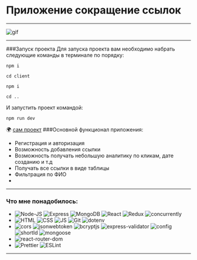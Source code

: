 # Приложение сокращение ссылок
____

![gif](https://github.com/saytkhanov/links-mern-app/blob/main/1%20(2).gif)
___

###Запуск проекта
Для запуска проекта вам необходимо набрать следующие команды в терминале по порядку:
```
npm i 
``` 
```
cd client
```

```
npm i
```
```
cd ..
```
И запустить проект командой:
```
npm run dev
```


[comment]: <> (###Технологии проекта)

[comment]: <> (____)

🌍 [сам проект](https://students-mern.herokuapp.com/)
###Основной функционал приложения:
- Регистрация и авторизация
- Возможность добавления ссылки
- Возможность получать небольшую аналитику по кликам, дате созданию и т.д
- Получать все ссылки в виде таблицы
- Фильтрация по ФИО
- 
___

### Что мне понадобилось:
 - ![Node-JS](https://img.shields.io/badge/-Node--JS-blue)
   ![Express](https://img.shields.io/badge/Express-yellow)
   ![MongoDB](https://img.shields.io/badge/-MongoDB-g)
    ![React](https://img.shields.io/badge/React-blue?style=flat-square&logo=react)
  ![Redux](https://img.shields.io/badge/Redux-purple?style=flat-square&logo=redux)
    ![concurrently](https://img.shields.io/badge/-concurrently-black)
- ![HTML](https://img.shields.io/badge/HTML-orange?style=flat-square&logo=HTML5)
  ![CSS](https://img.shields.io/badge/CSS-blue?style=flat-square&logo=css3)
  ![JS](https://img.shields.io/badge/JavaScript-red?style=flat-square&logo=javaScript)
  ![Git](https://img.shields.io/badge/Git-g?style=flat-square&logo=git)
  ![dotenv](https://img.shields.io/badge/-dotenv-red)
-  ![cors](https://img.shields.io/badge/-cors-pink)
 ![jsonwebtoken](https://img.shields.io/badge/-jsonwebtoken-pink)
 ![bcryptjs](https://img.shields.io/badge/-bcryptjs-red)
 ![express-validator](https://img.shields.io/badge/-express--validator-blue)
  ![config](https://img.shields.io/badge/-config-black)
    ![shortId](https://img.shields.io/badge/-shortId-orange)
      ![mongoose](https://img.shields.io/badge/-mpngoose-purple)
- ![react-router-dom](https://img.shields.io/badge/-react--router--dom-red)
-  ![Prettier](https://img.shields.io/badge/Prettier-white?style=flat-square&logo=prettier)
   ![ESLint](https://img.shields.io/badge/ESLint-black?style=flat-square&logo=eslint)
____
